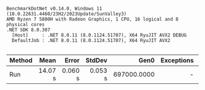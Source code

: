 ```

BenchmarkDotNet v0.14.0, Windows 11 (10.0.22631.4460/23H2/2023Update/SunValley3)
AMD Ryzen 7 5800H with Radeon Graphics, 1 CPU, 16 logical and 8 physical cores
.NET SDK 8.0.307
  [Host]     : .NET 8.0.11 (8.0.1124.51707), X64 RyuJIT AVX2 DEBUG
  DefaultJob : .NET 8.0.11 (8.0.1124.51707), X64 RyuJIT AVX2


```
| Method | Mean    | Error   | StdDev  | Gen0        | Exceptions | Gen1       | Gen2      | Allocated |
|------- |--------:|--------:|--------:|------------:|-----------:|-----------:|----------:|----------:|
| Run    | 14.07 s | 0.060 s | 0.053 s | 697000.0000 |          - | 46000.0000 | 4000.0000 |    5.4 GB |
